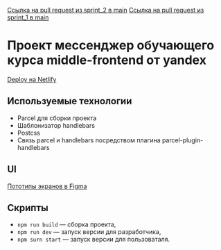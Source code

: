 
[Ссылка на pull request из sprint_2 в main](https://github.com/eks1985/middle.messenger.praktikum.yandex/pull/2)
[Ссылка на pull request из sprint_1 в main](https://github.com/eks1985/middle.messenger.praktikum.yandex/pull/1)

# Проект мессенджер обучающего курса middle-frontend от yandex

[Deploy на Netlify ](https://gallant-cray-e7475b.netlify.app/)

## Используемые технологии

- Parcel для сборки проекта
- Шаблонизатор handlebars
- Postcss
- Связь parcel и handlebars посредством плагина parcel-plugin-handlebars

## UI

[Пототипы экранов в Figma](https://www.figma.com/file/hvsBhCzSU14ml7HwDZmDxz/Chat-app?node-id=0%3A1)

## Скрипты

- `npm run build` — сборка проекта,
- `npm run dev` — запуск версии для разработчика,
- `npm surn start` — запуск версии для пользоваталя.
